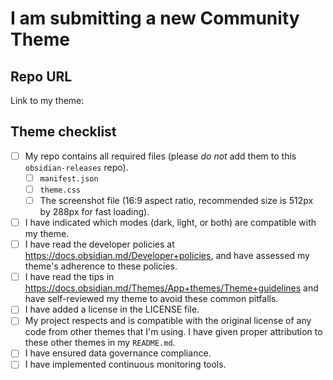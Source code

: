 # I am submitting a new Community Theme

## Repo URL

<!--- Paste a link to your repo here for easy access -->
Link to my theme: 


## Theme checklist

<!--- Confirm that you have done the following before submitting your theme -->
- [ ] My repo contains all required files (please *do not* add them to this `obsidian-releases` repo).
  - [ ] `manifest.json`
  - [ ] `theme.css`
  - [ ] The screenshot file (16:9 aspect ratio, recommended size is 512px by 288px for fast loading).
- [ ] I have indicated which modes (dark, light, or both) are compatible with my theme.
- [ ] I have read the developer policies at https://docs.obsidian.md/Developer+policies, and have assessed my theme's adherence to these policies.
- [ ] I have read the tips in https://docs.obsidian.md/Themes/App+themes/Theme+guidelines and have self-reviewed my theme to avoid these common pitfalls.
- [ ] I have added a license in the LICENSE file.
- [ ] My project respects and is compatible with the original license of any code from other themes that I'm using. I have given proper attribution to these other themes in my `README.md`.
- [ ] I have ensured data governance compliance.
- [ ] I have implemented continuous monitoring tools.
